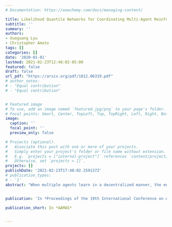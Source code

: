 ```yaml
---
# Documentation: https://wowchemy.com/docs/managing-content/

title: Likelihood Quantile Networks for Coordinating Multi-Agent Reinforcement Learning
subtitle: ''
summary: ''
authors:
- Xueguang Lyu
- Christopher Amato
tags: []
categories: []
date: '2020-01-01'
lastmod: 2021-02-23T12:48:02-05:00
featured: false
draft: false
url_pdf: "https://arxiv.org/pdf/1812.06319.pdf"
# author_notes:
# - "Equal contribution"
# - "Equal contribution"


# Featured image
# To use, add an image named `featured.jpg/png` to your page's folder.
# Focal points: Smart, Center, TopLeft, Top, TopRight, Left, Right, BottomLeft, Bottom, BottomRight.
image:
  caption: ''
  focal_point: ''
  preview_only: false

# Projects (optional).
#   Associate this post with one or more of your projects.
#   Simply enter your project's folder or file name without extension.
#   E.g. `projects = ["internal-project"]` references `content/project/deep-learning/index.md`.
#   Otherwise, set `projects = []`.
projects: []
publishDate: '2021-02-23T17:48:02.259137Z'
# publication_types:
# - '1'
abstract: "When multiple agents learn in a decentralized manner, the environment appears non-stationary from the perspective of an individual agent due to the exploration and learning of the other agents. Recently proposed deep multi-agent reinforcement learning methods have tried to mitigate this non-stationarity by attempting to determine which samples are from other agent exploration or suboptimality and take them less into account during learning. Based on the same philosophy, this paper introduces a decentralized quantile estimator, which aims to improve performance by distinguishing non-stationary samples based on the likelihood of returns. In particular, each agent considers the likelihood that other agent exploration and policy changes are occurring, essentially utilizing the agents' own estimations to weigh the learning rate that should be applied towards the given samples. We introduce a formal method of calculating differences of our return distribution representations and methods for utilizing it to guide updates. We also explore the effect of risk-seeking strategies for adjusting learning over time and propose adaptive risk distortion functions which guides risk sensitivity. Our experiments, on traditional benchmarks and new domains, show our methods are more stable, sample efficient and more likely to converge to a joint optimal policy than previous methods."


publication: 'In *Proceedings of the 19th International Conference on Autonomous Agents and MultiAgent Systems*'

publication_short: In *AAMAS*


---
```

